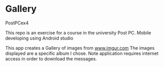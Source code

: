 # Gallery
PostPCex4

This repo is an exercise for a course in the university Post PC.
Mobile developing using Android studio 

This app creates a Gallery of images from www.imgur.com
The images displayed are a specific album I chose.
Note application requires internet access in order to download the messages.
